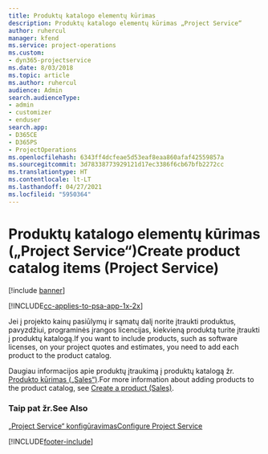 ```yaml
---
title: Produktų katalogo elementų kūrimas
description: Produktų katalogo elementų kūrimas „Project Service“
author: ruhercul
manager: kfend
ms.service: project-operations
ms.custom:
- dyn365-projectservice
ms.date: 8/03/2018
ms.topic: article
ms.author: ruhercul
audience: Admin
search.audienceType:
- admin
- customizer
- enduser
search.app:
- D365CE
- D365PS
- ProjectOperations
ms.openlocfilehash: 6343ff4dcfeae5d53eaf8eaa860afaf42559857a
ms.sourcegitcommit: 3d78338773929121d17ec3386f6cb67bfb2272cc
ms.translationtype: HT
ms.contentlocale: lt-LT
ms.lasthandoff: 04/27/2021
ms.locfileid: "5950364"
---
```

# <a name="create-product-catalog-items-project-service"></a><span data-ttu-id="49ac9-103">Produktų katalogo elementų kūrimas („Project Service“)</span><span class="sxs-lookup"><span data-stu-id="49ac9-103">Create product catalog items (Project Service)</span></span>

[!include [banner](../includes/psa-now-project-operations.md)]

[!INCLUDE[cc-applies-to-psa-app-1x-2x](../includes/cc-applies-to-psa-app-1x-2x.md)]

<span data-ttu-id="49ac9-104">Jei į projekto kainų pasiūlymų ir sąmatų dalį norite įtraukti produktus, pavyzdžiui, programinės įrangos licencijas, kiekvieną produktą turite įtraukti į produktų katalogą.</span><span class="sxs-lookup"><span data-stu-id="49ac9-104">If you want to include products, such as software licenses, on your project quotes and estimates, you need to add each product to the product catalog.</span></span>  
  
 <span data-ttu-id="49ac9-105">Daugiau informacijos apie produktų įtraukimą į produktų katalogą žr. [Produkto kūrimas („Sales“)](/dynamics365/sales-enterprise/create-product-sales).</span><span class="sxs-lookup"><span data-stu-id="49ac9-105">For more information about adding products to the product catalog, see [Create a product (Sales)](/dynamics365/sales-enterprise/create-product-sales).</span></span>  
  
### <a name="see-also"></a><span data-ttu-id="49ac9-106">Taip pat žr.</span><span class="sxs-lookup"><span data-stu-id="49ac9-106">See Also</span></span>  
 [<span data-ttu-id="49ac9-107">„Project Service“ konfigūravimas</span><span class="sxs-lookup"><span data-stu-id="49ac9-107">Configure Project Service</span></span>](../psa/configure.md)


[!INCLUDE[footer-include](../includes/footer-banner.md)]